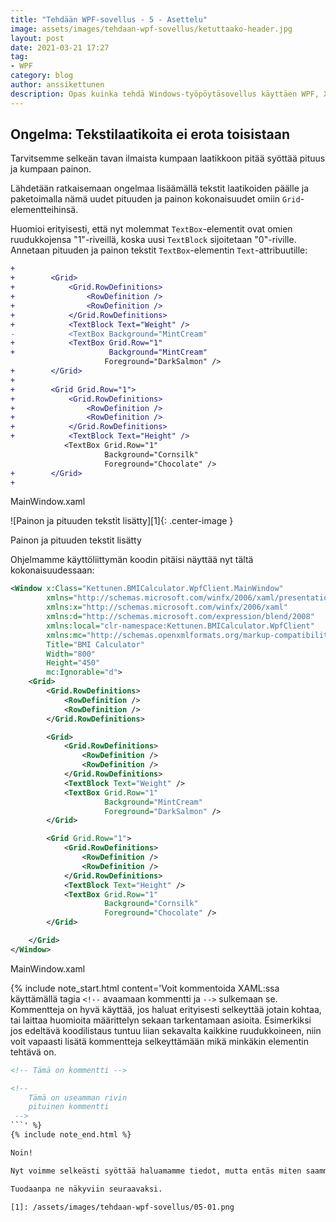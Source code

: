 ```yaml
---
title: "Tehdään WPF-sovellus - 5 - Asettelu"
image: assets/images/tehdaan-wpf-sovellus/ketuttaako-header.jpg
layout: post
date: 2021-03-21 17:27
tag:
- WPF
category: blog
author: anssikettunen
description: Opas kuinka tehdä Windows-työpöytäsovellus käyttäen WPF, XAML ja C#.
---
```


## Ongelma: Tekstilaatikoita ei erota toisistaan

Tarvitsemme selkeän tavan ilmaista kumpaan laatikkoon pitää syöttää pituus ja kumpaan painon.

Lähdetään ratkaisemaan ongelmaa lisäämällä tekstit laatikoiden päälle ja paketoimalla nämä uudet pituuden ja painon kokonaisuudet omiin `Grid`-elementteihinsä.

Huomioi erityisesti, että nyt molemmat `TextBox`-elementit ovat omien ruudukkojensa "1"-riveillä, koska uusi `TextBlock` sijoitetaan "0"-riville. Annetaan pituuden ja painon tekstit `TextBox`-elementin `Text`-attribuutille:

```diff
+
+        <Grid>
+            <Grid.RowDefinitions>
+                <RowDefinition />
+                <RowDefinition />
+            </Grid.RowDefinitions>
+            <TextBlock Text="Weight" />
-            <TextBox Background="MintCream" 
+            <TextBox Grid.Row="1"
+                     Background="MintCream"
                     Foreground="DarkSalmon" />
+        </Grid>
+
+        <Grid Grid.Row="1">
+            <Grid.RowDefinitions>
+                <RowDefinition />
+                <RowDefinition />
+            </Grid.RowDefinitions>
+            <TextBlock Text="Height" />
            <TextBox Grid.Row="1"
                     Background="Cornsilk"
                     Foreground="Chocolate" />
+        </Grid>
+
```
<figcaption>MainWindow.xaml</figcaption>

![Painon ja pituuden tekstit lisätty][1]{: .center-image }
<figcaption class="caption">Painon ja pituuden tekstit lisätty</figcaption>

Ohjelmamme käyttöliittymän koodin pitäisi näyttää nyt tältä kokonaisuudessaan:

```xml
<Window x:Class="Kettunen.BMICalculator.WpfClient.MainWindow"
        xmlns="http://schemas.microsoft.com/winfx/2006/xaml/presentation"
        xmlns:x="http://schemas.microsoft.com/winfx/2006/xaml"
        xmlns:d="http://schemas.microsoft.com/expression/blend/2008"
        xmlns:local="clr-namespace:Kettunen.BMICalculator.WpfClient"
        xmlns:mc="http://schemas.openxmlformats.org/markup-compatibility/2006"
        Title="BMI Calculator"
        Width="800"
        Height="450"
        mc:Ignorable="d">
    <Grid>
        <Grid.RowDefinitions>
            <RowDefinition />
            <RowDefinition />
        </Grid.RowDefinitions>

        <Grid>
            <Grid.RowDefinitions>
                <RowDefinition />
                <RowDefinition />
            </Grid.RowDefinitions>
            <TextBlock Text="Weight" />
            <TextBox Grid.Row="1"
                     Background="MintCream"
                     Foreground="DarkSalmon" />
        </Grid>

        <Grid Grid.Row="1">
            <Grid.RowDefinitions>
                <RowDefinition />
                <RowDefinition />
            </Grid.RowDefinitions>
            <TextBlock Text="Height" />
            <TextBox Grid.Row="1"
                     Background="Cornsilk"
                     Foreground="Chocolate" />
        </Grid>

    </Grid>
</Window>
```
<figcaption>MainWindow.xaml</figcaption>

{% include note_start.html content='Voit kommentoida XAML:ssa käyttämällä tagia `<!--` avaamaan kommentti ja `-->` sulkemaan se. Kommentteja on hyvä käyttää, jos haluat erityisesti selkeyttää jotain kohtaa, tai laittaa huomioita määrittelyn sekaan tarkentamaan asioita. Esimerkiksi jos edeltävä koodilistaus tuntuu liian sekavalta kaikkine ruudukkoineen, niin voit vapaasti lisätä kommentteja selkeyttämään mikä minkäkin elementin tehtävä on. 

```xml
<!-- Tämä on kommentti -->

<!--
    Tämä on useamman rivin 
    pituinen kommentti
 -->
```' %}
{% include note_end.html %}

Noin!

Nyt voimme selkeästi syöttää haluamamme tiedot, mutta entäs miten saamme itse laskentatuloksen näkyviin?

Tuodaanpa ne näkyviin seuraavaksi.

[1]: /assets/images/tehdaan-wpf-sovellus/05-01.png